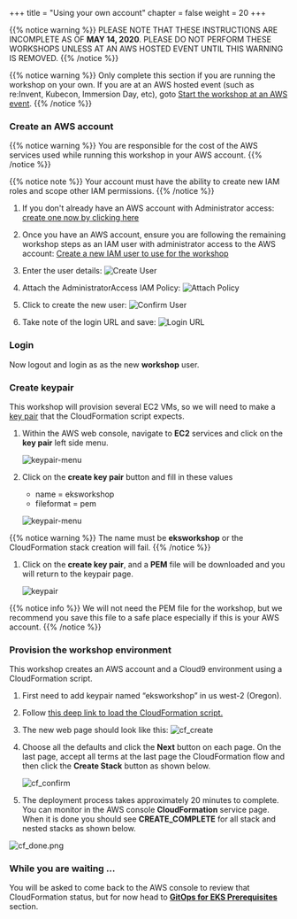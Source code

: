 +++
title = "Using your own account"
chapter = false
weight = 20
+++


{{% notice warning %}}
PLEASE NOTE THAT THESE INSTRUCTIONS ARE INCOMPLETE AS OF **MAY 14, 2020**. PLEASE DO NOT PERFORM THESE WORKSHOPS UNLESS AT AN AWS HOSTED EVENT UNTIL THIS WARNING IS REMOVED.
{{% /notice %}}

{{% notice warning %}}
Only complete this section if you are running the workshop on your own. If you are at an AWS hosted event (such as re:Invent, Kubecon, Immersion Day, etc), goto [Start the workshop at an AWS event](/10_aws_prerequisites/10_aws_event.html).
{{% /notice %}}

### Create an AWS account

{{% notice warning %}}
You are responsible for the cost of the AWS services used while running this workshop in your AWS account.
{{% /notice %}}

{{% notice note %}}
Your account must have the ability to create new IAM roles and scope other IAM permissions.
{{% /notice %}}

1. If you don't already have an AWS account with Administrator access: [create
one now by clicking here](https://aws.amazon.com/getting-started/)

1. Once you have an AWS account, ensure you are following the remaining workshop steps
as an IAM user with administrator access to the AWS account:
[Create a new IAM user to use for the workshop](https://console.aws.amazon.com/iam/home?#/users$new)

1. Enter the user details:
![Create User](/images/iam-1-create-user.png)

1. Attach the AdministratorAccess IAM Policy:
![Attach Policy](/images/iam-2-attach-policy.png)

1. Click to create the new user:
![Confirm User](/images/iam-3-create-user.png)

1. Take note of the login URL and save:
![Login URL](/images/iam-4-save-url.png)

### Login

Now logout and login as as the new **workshop** user.

### Create keypair

This workshop will provision several EC2 VMs, so we will need to make a [key pair](https://docs.aws.amazon.com/AWSEC2/latest/UserGuide/ec2-key-pairs.html) that the CloudFormation script expects. 

1. Within the AWS web console, navigate to **EC2** services and click on the **key pair** left side menu.

    ![keypair-menu](/images/keypair-menu.png)

1. Click on the **create key pair** button and fill in these values

    * name = eksworkshop
    * fileformat = pem

    ![keypair-menu](/images/create-keypair.png)

{{% notice warning %}}
The name must be **eksworkshop** or the CloudFormation stack creation will fail.
{{% /notice %}}

1. Click on the **create key pair**, and a **PEM** file will be downloaded and you will return to the keypair page. 

    ![keypair](/images/keypair.png)

{{% notice info %}}
We will not need the PEM file for the workshop, but we recommend you save this file to a safe place especially if this is your AWS account.
{{% /notice %}}

### Provision the workshop environment

This workshop creates an AWS account and a Cloud9 environment using a CloudFormation script.

1. First need to add keypair named “eksworkshop” in us west-2 (Oregon).
1. Follow [this deep link to load the CloudFormation script.](https://us-west-2.console.aws.amazon.com/cloudformation/home?region=us-west-2#/stacks/create/template?stackName=ModernizationWorkshop-EKS&templateURL=https://modernization-workshop-bucket.s3-us-west-2.amazonaws.com/cfn/master-stacks/vpc-cloud9-eks-QS-based.yaml)

1. The new web page should look like this:
    ![cf_create](/images/cf_create.png)

1. Choose all the defaults and click the **Next** button on each page. On the last page, accept all terms at the last page the CloudFormation flow and then click the **Create Stack** button as shown below.

    ![cf_confirm](/images/cf_confirm.png)

1. The deployment process takes approximately 20 minutes to complete. You can monitor in the AWS console **CloudFormation** service page. When it is done you should see **CREATE_COMPLETE** for all stack and nested stacks as shown below.

![cf_done.png](/images/cf_done.png)

### While you are waiting ...

You will be asked to come back to the AWS console to review that CloudFormation status, but for now head to [**GitOps for EKS Prerequisites**](/20_weaveworks_prerequisites/) section. 
